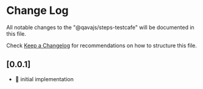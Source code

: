 # Change Log

All notable changes to the "@qavajs/steps-testcafe" will be documented in this file.

Check [Keep a Changelog](http://keepachangelog.com/) for recommendations on how to structure this file.

## [0.0.1]
- :rocket: initial implementation
